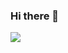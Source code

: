### Hi there 👋

<img align="left" src="https://github-readme-stats.vercel.app/api?username=m4tir&show_icons=true&icon_color=CE1D2D&hide_title=true&theme=nightowl" />

<!--
**M4tir/M4tir** is a ✨ _special_ ✨ repository because its `README.md` (this file) appears on your GitHub profile.

Here are some ideas to get you started:

- 🔭 I’m currently working on ...
- 🌱 I’m currently learning ...
- 👯 I’m looking to collaborate on ...
- 🤔 I’m looking for help with ...
- 💬 Ask me about ...
- 📫 How to reach me: ...
- 😄 Pronouns: ...
- ⚡ Fun fact: ...
-->
